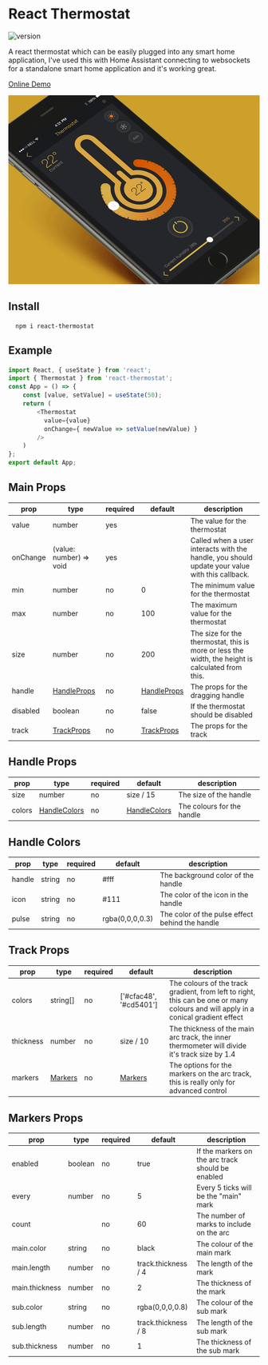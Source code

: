 # React Thermostat

![version](https://img.shields.io/github/package-json/v/shannonhochkins/react-thermostat)

A react thermostat which can be easily plugged into any smart home application, I've used this with Home Assistant connecting to websockets for a standalone smart home application and it's working great.

[Online Demo](https://shannonhochkins.github.io/react-thermostat/demo/dist/index.html)

![](https://github.com/shannonhochkins/react-thermostat/blob/master/demo.gif)

## Install

```
  npm i react-thermostat
```
## Example

```javascript
import React, { useState } from 'react';
import { Thermostat } from 'react-thermostat';
const App = () => {
    const [value, setValue] = useState(50);
    return (
        <Thermostat
          value={value}
          onChange={ newValue => setValue(newValue) }
        />
    )
};
export default App;
```

## Main Props

| prop     | type                         | required | default                      | description                                                                                      |
|----------|------------------------------|----------|------------------------------|--------------------------------------------------------------------------------------------------|
| value    | number                       | yes      |                              | The value for the thermostat                                                                     |
| onChange | (value: number) => void      | yes      |                              | Called when a user interacts with the handle, you should update your value with this callback.   |
| min      | number                       | no       | 0                            | The minimum value for the thermostat                                                             |
| max      | number                       | no       | 100                          | The maximum value for the thermostat                                                             |
| size     | number                       | no       | 200                          | The size for the thermostat, this is more or less the width, the height is calculated from this. |
| handle   | [HandleProps](#handle-props) | no       | [HandleProps](#handle-props) | The props for the dragging handle                                                                |
| disabled | boolean                      | no       | false                        | If the thermostat should be disabled                                                             |
| track    | [TrackProps](#track-props)   | no       | [TrackProps](#track-props)   | The props for the track                                                                          |


## Handle Props

| prop   | type                           | required | default                        | description                |
|--------|--------------------------------|----------|--------------------------------|----------------------------|
| size   | number                         | no       | size / 15                      | The size of the handle     |
| colors | [HandleColors](#handle-colors) | no       | [HandleColors](#handle-colors) | The colours for the handle |
## Handle Colors

| prop   | type   | required | default         | description                                     |
|--------|--------|----------|-----------------|-------------------------------------------------|
| handle | string | no       | #fff            | The background color of the handle              |
| icon   | string | no       | #111            | The color of the icon in the handle             |
| pulse  | string | no       | rgba(0,0,0,0.3) | The color of the pulse effect behind the handle |

## Track Props

| prop      | type                      | required | default                   | description                                                                                                                        |
|-----------|---------------------------|----------|---------------------------|------------------------------------------------------------------------------------------------------------------------------------|
| colors    | string[]                  | no       | ['#cfac48', '#cd5401']    | The colours of the track gradient, from left to right, this can be one or many colours and will apply in a conical gradient effect |
| thickness | number                    | no       | size / 10                 | The thickness of the main arc track, the inner thermometer will divide it's track size by 1.4                                      |
| markers   | [Markers](#markers-props) | no       | [Markers](#markers-props) | The options for the markers on the arc track, this is really only for advanced control                                             |

## Markers Props

| prop           | type    | required | default             | description                                       |
|----------------|---------|----------|---------------------|---------------------------------------------------|
| enabled        | boolean | no       | true                | If the markers on the arc track should be enabled |
| every          | number  | no       | 5                   | Every 5 ticks will be the "main" mark             |
| count          |         | no       | 60                  | The number of marks to include on the arc         |
| main.color     | string  | no       | black               | The colour of the main mark                       |
| main.length    | number  | no       | track.thickness / 4 | The length of the mark                            |
| main.thickness | number  | no       | 2                   | The thickness of the mark                         |
| sub.color      | string  | no       | rgba(0,0,0,0.8)     | The colour of the sub mark                        |
| sub.length     | number  | no       | track.thickness / 8 | The length of the sub mark                        |
| sub.thickness  | number  | no       | 1                   | The thickness of the sub mark                     |